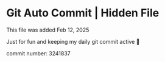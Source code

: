 # Git Auto Commit | Hidden File

This file was added Feb 12, 2025

Just for fun and keeping my daily git commit active 🤪

commit number: 3241837
